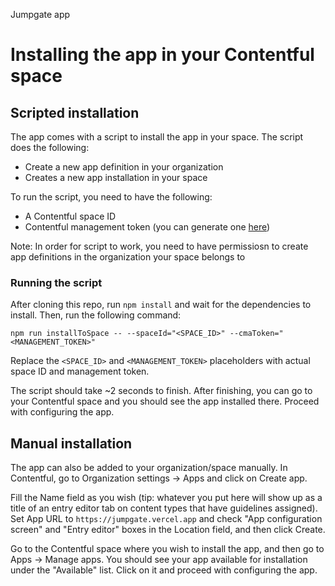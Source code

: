 Jumpgate app

# Installing the app in your Contentful space

## Scripted installation

The app comes with a script to install the app in your space. The script does the following:

- Create a new app definition in your organization
- Creates a new app installation in your space

To run the script, you need to have the following:

- A Contentful space ID
- Contentful management token (you can generate one [here](https://app.contentful.com/account/profile/cma_tokens))

Note: In order for script to work, you need to have permissiosn to create app definitions in the organization your space belongs to

### Running the script

After cloning this repo, run `npm install` and wait for the dependencies to install. Then, run the following command:

```
npm run installToSpace -- --spaceId="<SPACE_ID>" --cmaToken="<MANAGEMENT_TOKEN>"
```

Replace the `<SPACE_ID>` and `<MANAGEMENT_TOKEN>` placeholders with actual space ID and management token.

The script should take ~2 seconds to finish. After finishing, you can go to your Contentful space and you should see the app installed there. Proceed with configuring the app.

## Manual installation

The app can also be added to your organization/space manually. In Contentful, go to Organization settings -> Apps and click on Create app.

Fill the Name field as you wish (tip: whatever you put here will show up as a title of an entry editor tab on content types that have guidelines assigned).
Set App URL to `https://jumpgate.vercel.app` and check "App configuration screen" and "Entry editor" boxes in the Location field, and then click Create.

Go to the Contentful space where you wish to install the app, and then go to Apps -> Manage apps. You should see your app available for installation under the "Available" list. Click on it and proceed with configuring the app.
